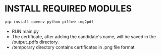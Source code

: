 # INSTALL REQUIRED MODULES

```bash
pip install opencv-python pillow img2pdf
```

- RUN main.py
- The certificate, after adding the candidate's name, will be saved in the /output_pdfs directory.
- /temporary directory contains certificates in .png file format